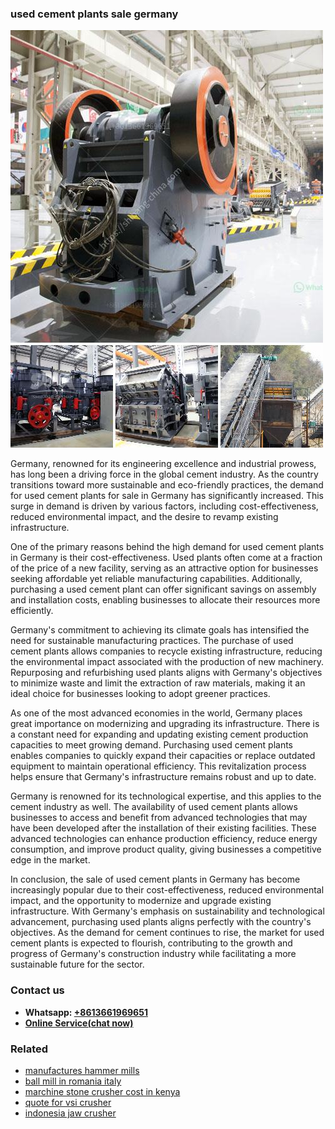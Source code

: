 <h3>used cement plants sale germany</h3><img src='1708323131.jpg' alt=''><p>Germany, renowned for its engineering excellence and industrial prowess, has long been a driving force in the global cement industry. As the country transitions toward more sustainable and eco-friendly practices, the demand for used cement plants for sale in Germany has significantly increased. This surge in demand is driven by various factors, including cost-effectiveness, reduced environmental impact, and the desire to revamp existing infrastructure.</p><p>One of the primary reasons behind the high demand for used cement plants in Germany is their cost-effectiveness. Used plants often come at a fraction of the price of a new facility, serving as an attractive option for businesses seeking affordable yet reliable manufacturing capabilities. Additionally, purchasing a used cement plant can offer significant savings on assembly and installation costs, enabling businesses to allocate their resources more efficiently.</p><p>Germany's commitment to achieving its climate goals has intensified the need for sustainable manufacturing practices. The purchase of used cement plants allows companies to recycle existing infrastructure, reducing the environmental impact associated with the production of new machinery. Repurposing and refurbishing used plants aligns with Germany's objectives to minimize waste and limit the extraction of raw materials, making it an ideal choice for businesses looking to adopt greener practices.</p><p>As one of the most advanced economies in the world, Germany places great importance on modernizing and upgrading its infrastructure. There is a constant need for expanding and updating existing cement production capacities to meet growing demand. Purchasing used cement plants enables companies to quickly expand their capacities or replace outdated equipment to maintain operational efficiency. This revitalization process helps ensure that Germany's infrastructure remains robust and up to date.</p><p>Germany is renowned for its technological expertise, and this applies to the cement industry as well. The availability of used cement plants allows businesses to access and benefit from advanced technologies that may have been developed after the installation of their existing facilities. These advanced technologies can enhance production efficiency, reduce energy consumption, and improve product quality, giving businesses a competitive edge in the market.</p><p>In conclusion, the sale of used cement plants in Germany has become increasingly popular due to their cost-effectiveness, reduced environmental impact, and the opportunity to modernize and upgrade existing infrastructure. With Germany's emphasis on sustainability and technological advancement, purchasing used plants aligns perfectly with the country's objectives. As the demand for cement continues to rise, the market for used cement plants is expected to flourish, contributing to the growth and progress of Germany's construction industry while facilitating a more sustainable future for the sector.</p><h3>Contact us</h3><ul><li><strong>Whatsapp:&nbsp;<a href="https://wa.me/8613661969651">+8613661969651</a></strong></li><li><a href="https://swt.shibang-china.com/?git&amp;zhl&amp;used cement plants sale germany"><strong>Online Service(chat now)</strong></a></li></ul><h3>Related</h3><ul><li><a href='manufactures hammer mills.md'>manufactures hammer mills</a></li><li><a href='ball mill in romania italy.md'>ball mill in romania italy</a></li><li><a href='marchine stone crusher cost in kenya.md'>marchine stone crusher cost in kenya</a></li><li><a href='quote for vsi crusher.md'>quote for vsi crusher</a></li><li><a href='indonesia jaw crusher.md'>indonesia jaw crusher</a></li></ul>